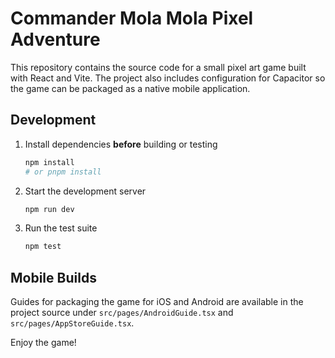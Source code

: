 # Commander Mola Mola Pixel Adventure

This repository contains the source code for a small pixel art game built with React and Vite. The project also includes configuration for Capacitor so the game can be packaged as a native mobile application.

## Development

1. Install dependencies **before** building or testing
   ```sh
   npm install
   # or pnpm install
   ```
2. Start the development server
   ```sh
   npm run dev
   ```
3. Run the test suite
   ```sh
   npm test
   ```

## Mobile Builds

Guides for packaging the game for iOS and Android are available in the project source under `src/pages/AndroidGuide.tsx` and `src/pages/AppStoreGuide.tsx`.

Enjoy the game!
